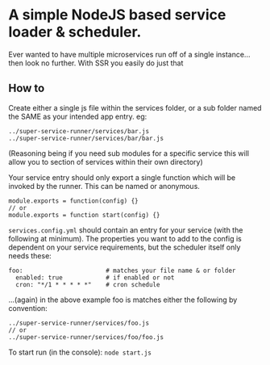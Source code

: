 # A simple NodeJS based service loader & scheduler.

Ever wanted to have multiple microservices run off of a single instance... then look no further.
With SSR you easily do just that

## How to

Create either a single js file within the services folder, or a sub folder named the SAME as your intended app entry. eg:

~~~
../super-service-runner/services/bar.js
../super-service-runner/services/bar/bar.js
~~~

(Reasoning being if you need sub modules for a specific service this will allow you to section of services within their own directory)

Your service entry should only export a single function which will be invoked by the runner. This can be named or anonymous.

~~~
module.exports = function(config) {}
// or
module.exports = function start(config) {}
~~~

`services.config.yml` should contain an entry for your service (with the following at minimum). The properties you want to add to the config is dependent on your service requirements, but the scheduler itself only needs these:

~~~
foo:                       # matches your file name & or folder
  enabled: true            # if enabled or not
  cron: "*/1 * * * * *"    # cron schedule
~~~

...(again) in the above example foo is matches either the following by convention:

~~~
../super-service-runner/services/foo.js
// or
../super-service-runner/services/foo/foo.js
~~~


To start run (in the console):
`node start.js`
